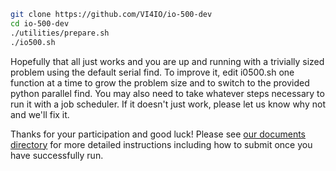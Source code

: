 ```bash
git clone https://github.com/VI4IO/io-500-dev
cd io-500-dev
./utilities/prepare.sh
./io500.sh
```

Hopefully that all just works and you are up and running with a trivially sized problem using the default serial find.  To improve it, edit i0500.sh one function at a time to grow the problem size and to switch to the provided python parallel find. You may also need to take whatever steps necessary to run it with a job scheduler. If it doesn't just work, please let us know why not and we'll fix it.

Thanks for your participation and good luck!  Please see [our documents directory](https://github.com/VI4IO/io-500-dev/tree/master/doc) for more detailed instructions including how to submit once you have successfully run.
